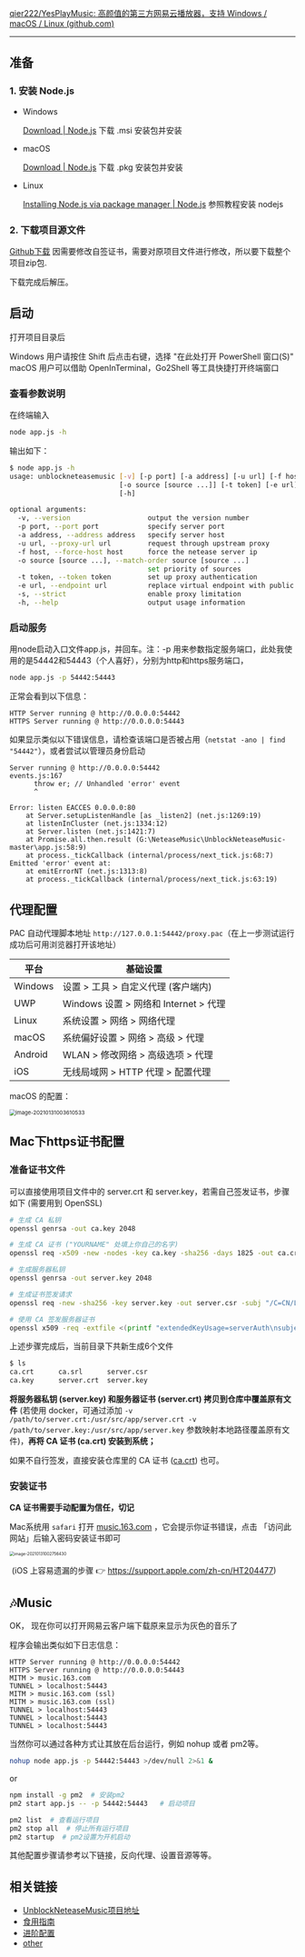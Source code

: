 [qier222/YesPlayMusic: 高颜值的第三方网易云播放器，支持 Windows / macOS / Linux (github.com)](https://github.com/qier222/YesPlayMusic)

---

## 准备

### 1. 安装 Node.js

- Windows

  [Download | Node.js](https://nodejs.org/en/download/)
  下载 .msi 安装包并安装

- macOS

  [Download | Node.js](https://nodejs.org/en/download/)
  下载 .pkg 安装包并安装

- Linux

  [Installing Node.js via package manager | Node.js](https://nodejs.org/en/download/package-manager/)
  参照教程安装 nodejs

### 2. 下载项目源文件
[Github下载](https://github.com/nondanee/UnblockNeteaseMusic/archive/refs/heads/master.zip) 
因需要修改自签证书，需要对原项目文件进行修改，所以要下载整个项目zip包.

下载完成后解压。

## 启动

打开项目目录后

Windows 用户请按住 Shift 后点击右键，选择 "在此处打开 PowerShell 窗口(S)"
macOS 用户可以借助 OpenInTerminal，Go2Shell 等工具快捷打开终端窗口

### 查看参数说明

在终端输入

```sh
node app.js -h
```

输出如下：

```sh
$ node app.js -h
usage: unblockneteasemusic [-v] [-p port] [-a address] [-u url] [-f host]
                           [-o source [source ...]] [-t token] [-e url] [-s]
                           [-h]

optional arguments:
  -v, --version                   output the version number
  -p port, --port port            specify server port
  -a address, --address address   specify server host
  -u url, --proxy-url url         request through upstream proxy
  -f host, --force-host host      force the netease server ip
  -o source [source ...], --match-order source [source ...]
                                  set priority of sources
  -t token, --token token         set up proxy authentication
  -e url, --endpoint url          replace virtual endpoint with public host
  -s, --strict                    enable proxy limitation
  -h, --help                      output usage information
```

### 启动服务

用node启动入口文件app.js，并回车。注：-p 用来参数指定服务端口，此处我使用的是54442和54443（个人喜好），分别为http和https服务端口，

```sh
node app.js -p 54442:54443
```

正常会看到以下信息：

```
HTTP Server running @ http://0.0.0.0:54442
HTTPS Server running @ http://0.0.0.0:54443
```

如果显示类似以下错误信息，请检查该端口是否被占用（`netstat -ano | find "54442"`），或者尝试以管理员身份启动

```
Server running @ http://0.0.0.0:54442
events.js:167
      throw er; // Unhandled 'error' event
      ^

Error: listen EACCES 0.0.0.0:80
    at Server.setupListenHandle [as _listen2] (net.js:1269:19)
    at listenInCluster (net.js:1334:12)
    at Server.listen (net.js:1421:7)
    at Promise.all.then.result (G:\NeteaseMusic\UnblockNeteaseMusic-master\app.js:58:9)
    at process._tickCallback (internal/process/next_tick.js:68:7)
Emitted 'error' event at:
    at emitErrorNT (net.js:1313:8)
    at process._tickCallback (internal/process/next_tick.js:63:19)
```



## 代理配置

PAC 自动代理脚本地址 `http://127.0.0.1:54442/proxy.pac`（在上一步测试运行成功后可用浏览器打开该地址）

| 平台    | 基础设置                              |
| ------- | ------------------------------------- |
| Windows | 设置 > 工具 > 自定义代理 (客户端内)   |
| UWP     | Windows 设置 > 网络和 Internet > 代理 |
| Linux   | 系统设置 > 网络 > 网络代理            |
| macOS   | 系统偏好设置 > 网络 > 高级 > 代理     |
| Android | WLAN > 修改网络 > 高级选项 > 代理     |
| iOS     | 无线局域网 > HTTP 代理 > 配置代理     |



macOS 的配置：

<img src="https://md-picture-1254350681.cos.ap-beijing.myqcloud.com/image-20210131003610533.png" alt="image-20210131003610533" style="zoom: 67%;" />

## Mac下https证书配置

### 准备证书文件

可以直接使用项目文件中的 server.crt 和 server.key，若需自己签发证书，步骤如下 (需要用到 OpenSSL)

```sh
# 生成 CA 私钥
openssl genrsa -out ca.key 2048

# 生成 CA 证书 ("YOURNAME" 处填上你自己的名字)
openssl req -x509 -new -nodes -key ca.key -sha256 -days 1825 -out ca.crt -subj "/C=CN/CN=UnblockNeteaseMusic Root CA/O=YOURNAME"

# 生成服务器私钥
openssl genrsa -out server.key 2048

# 生成证书签发请求
openssl req -new -sha256 -key server.key -out server.csr -subj "/C=CN/L=Hangzhou/O=NetEase (Hangzhou) Network Co., Ltd/OU=IT Dept./CN=*.music.163.com"

# 使用 CA 签发服务器证书
openssl x509 -req -extfile <(printf "extendedKeyUsage=serverAuth\nsubjectAltName=DNS:music.163.com,DNS:*.music.163.com") -sha256 -days 365 -in server.csr -CA ca.crt -CAkey ca.key -CAcreateserial -out server.crt
```

上述步骤完成后，当前目录下共新生成6个文件

```sh
$ ls
ca.crt		ca.srl		server.csr
ca.key		server.crt	server.key
```

**将服务器私钥 (server.key) 和服务器证书 (server.crt) 拷贝到仓库中覆盖原有文件** (若使用 docker，可通过添加 `-v /path/to/server.crt:/usr/src/app/server.crt -v /path/to/server.key:/usr/src/app/server.key` 参数映射本地路径覆盖原有文件)，**再将 CA 证书 (ca.crt) 安装到系统；**

如果不自行签发，直接安装仓库里的 CA 证书 ([ca.crt](https://raw.githubusercontent.com/nondanee/UnblockNeteaseMusic/master/ca.crt)) 也可。

### 安装证书

**CA 证书需要手动配置为信任，切记**

Mac系统用 `safari` 打开 [music.163.com](https://music.163.com/) ，它会提示你证书错误，点击 「访问此网站」后输入密码安装证书即可

<img src="https://md-picture-1254350681.cos.ap-beijing.myqcloud.com/image-20210131002756430.png" alt="image-20210131002756430" style="zoom: 50%;" />

​	(iOS 上容易遗漏的步骤 👉 https://support.apple.com/zh-cn/HT204477)



## 🎶Music

OK， 现在你可以打开网易云客户端下载原来显示为灰色的音乐了



程序会输出类似如下日志信息：

```
HTTP Server running @ http://0.0.0.0:54442
HTTPS Server running @ http://0.0.0.0:54443
MITM > music.163.com 
TUNNEL > localhost:54443
MITM > music.163.com (ssl)
MITM > music.163.com (ssl)
TUNNEL > localhost:54443
TUNNEL > localhost:54443
TUNNEL > localhost:54443
```

当然你可以通过各种方式让其放在后台运行，例如 nohup 或者 pm2等。

```sh
nohup node app.js -p 54442:54443 >/dev/null 2>&1 &
```

or

```sh
npm install -g pm2  # 安装pm2
pm2 start app.js -- -p 54442:54443   # 启动项目

pm2 list  # 查看运行项目
pm2 stop all  # 停止所有运行项目
pm2 startup  # pm2设置为开机启动
```

其他配置步骤请参考以下链接，反向代理、设置音源等等。

## 相关链接

- [UnblockNeteaseMusic项目地址](https://github.com/nondanee/UnblockNeteaseMusic)
- [食用指南](https://github.com/nondanee/UnblockNeteaseMusic/issues/22)
- [进阶配置](https://github.com/nondanee/UnblockNeteaseMusic/issues/48)
- [other](https://github.com/nondanee/UnblockNeteaseMusic/issues/22#issuecomment-436505087)